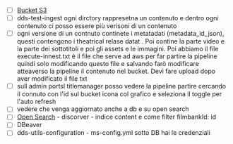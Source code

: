 - [ ] [Bucket S3](https://eu-west-1.console.aws.amazon.com/s3/buckets?region=eu-west-1&bucketType=general)
- [ ] dds-test-ingest ogni dirctory rappresetna un contenuto e dentro ogni contenuto ci posso essere più verisoni di un contenuto
- [ ] ogni versione di un contnuto continete i metatadati (metadata_id_json), questi contengono i theatrical relase datat . Poi contine la parte video e la parte dei sottotitoli e poi gli assets e le immagini. Poi abbiamo il file execute-innest.txt è il file che serve ad aws per far partire la pipeline quindi solo modificando questo file e salvando farò modificare atteaverso la pipeline il contenuto nel bucket. Devi fare upload dopo aver modificato il file txt
- [ ] sull admin portsl titlemanager posso vedere la pipeline partire cercando il connuto con l'id sul bucket icona col grafico e seleziona il toggle per l'auto refresh
- [ ] vedere che venga aggiornato anche a db e su open search
- [ ] [Open Search](https://vpc-dds-test-elk-feed-opensearch-nne2ldmqzp6twcchbbesi6vb3e.eu-west-1.es.amazonaws.com/_dashboards/app/home#) - discorver - indice content e come filter filmbankId: id
- [ ] DBeaver 
- [ ] dds-utils-configuration - ms-config.yml sotto DB hai le credenziali